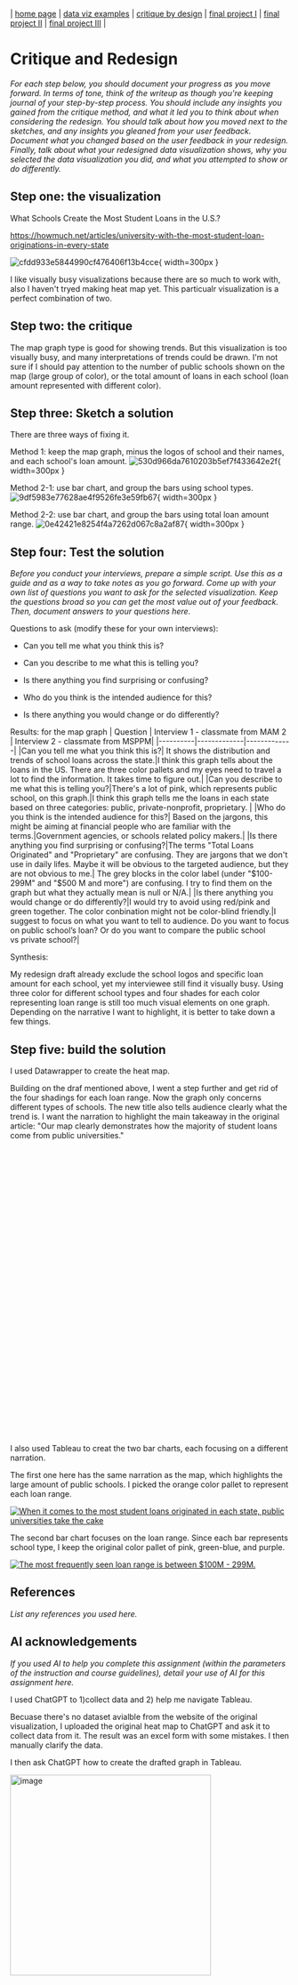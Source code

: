 | [home page](https://cmustudent.github.io/tswd-portfolio-templates/) | [data viz examples](dataviz-examples) | [critique by design](critique-by-design) | [final project I](final-project-part-one) | [final project II](final-project-part-two) | [final project III](final-project-part-three) |

# Critique and Redesign
_For each step below, you should document your progress as you move forward.  In terms of tone, think of the writeup as though you're keeping journal of your step-by-step process.   You should include any insights you gained from the critique method, and what it led you to think about when considering the redesign.  You should talk about how you moved next to the sketches, and any insights you gleaned from your user feedback.  Document what you changed based on the user feedback in your redesign.  Finally, talk about what your redesigned data visualization shows, why you selected the data visualization you did, and what you attempted to show or do differently._


## Step one: the visualization

What Schools Create the Most Student Loans in the U.S.?

https://howmuch.net/articles/university-with-the-most-student-loan-originations-in-every-state

![cfdd933e5844990cf476406f13b4cce](https://github.com/user-attachments/assets/55aa7cc7-8fa9-4e87-bb94-e954cd4be619){ width=300px }


I like visually busy visualizations because there are so much to work with, also I haven't tryed making heat map yet. This particualr visualization is a perfect combination of two.


## Step two: the critique

The map graph type is good for showing trends. But this visualization is too visually busy, and many interpretations of trends could be drawn. I'm not sure if I should pay attention to the number of public schools shown on the map (large group of color), or the total amount of loans in each school (loan amount represented with different color).


## Step three: Sketch a solution

There are three ways of fixing it.

Method 1: keep the map graph, minus the logos of school and their names, and each school's loan amount.
![530d966da7610203b5ef7f433642e2f](https://github.com/user-attachments/assets/2eb2951d-2c28-4588-895d-406b641bf959){ width=300px }


Method 2-1: use bar chart, and group the bars using school types.
![9df5983e77628ae4f9526fe3e59fb67](https://github.com/user-attachments/assets/ced59e45-1ca2-45e0-a29a-1f1b84276b63){ width=300px }


Method 2-2: use bar chart, and group the bars using total loan amount range.
![0e42421e8254f4a7262d067c8a2af87](https://github.com/user-attachments/assets/4e72755b-4c9b-4e6e-8bf0-d7a1d830e515){ width=300px }


## Step four: Test the solution

_Before you conduct your interviews, prepare a simple script.  Use this as a guide and as a way to take notes as you go forward. Come up with your own list of questions you want to ask for the selected visualization. Keep the questions broad so you can get the most value out of your feedback. Then, document answers to your questions here._

Questions to ask (modify these for your own interviews): 

- Can you tell me what you think this is?

- Can you describe to me what this is telling you?

- Is there anything you find surprising or confusing?

- Who do you think is the intended audience for this?

- Is there anything you would change or do differently?

Results: for the map graph
| Question | Interview 1 - classmate from MAM 2 | Interview 2 - classmate from MSPPM|
|----------|-------------|-------------|
|Can you tell me what you think this is?| It shows the distribution and trends of school loans across the state.|I think this graph tells about the loans in the US. There are three color pallets and my eyes need to travel a lot to find the information. It takes time to figure out.|
|Can you describe to me what this is telling you?|There's a lot of pink, which represents public school, on this graph.|I think this graph tells me the loans in each state based on three categories: public, private-nonprofit, proprietary. |
|Who do you think is the intended audience for this?| Based on the jargons, this might be aiming at financial people who are familiar with the terms.|Government agencies, or schools related policy makers.|
|Is there anything you find surprising or confusing?|The terms "Total Loans Originated" and "Proprietary" are confusing. They are jargons that we don't use in daily lifes. Maybe it will be obvious to the targeted audience, but they are not obvious to me.| The grey blocks in the color label (under "$100-299M" and "$500 M and more") are confusing. I try to find them on the graph but what they actually mean is null or N/A.|
|Is there anything you would change or do differently?|I would try to avoid using red/pink and green together. The color conbination might not be color-blind friendly.|I suggest to focus on what you want to tell to audience. Do you want to focus on public school’s loan? Or do you want to compare the public school vs private school?|


Synthesis: 

My redesign draft already exclude the school logos and specific loan amount for each school, yet my interviewee still find it visually busy. Using three color for different school types and four shades for each color representing loan range is still too much visual elements on one graph. Depending on the narrative I want to highlight, it is better to take down a few things.

## Step five: build the solution

I used Datawrapper to create the heat map.

Building on the draf mentioned above, I went a step further and get rid of the four shadings for each loan range. Now the graph only concerns different types of schools. The new title also tells audience clearly what the trend is. I want the narration to highlight the main takeaway in the original article: "Our map clearly demonstrates how the majority of student loans come from public universities."

<div style="min-height:518px" id="datawrapper-vis-iaKdq"><script type="text/javascript" defer src="https://datawrapper.dwcdn.net/iaKdq/embed.js" charset="utf-8" data-target="#datawrapper-vis-iaKdq"></script><noscript><img src="https://datawrapper.dwcdn.net/iaKdq/full.png" alt="" /></noscript></div>




I also used Tableau to creat the two bar charts, each focusing on a different narration.

The first one here has the same narration as the map, which highlights the large amount of public schools. I picked the orange color pallet to represent each loan range.

<div class='tableauPlaceholder' id='viz1739330308173' style='position: relative'><noscript><a href='#'><img alt='When it comes to the most student loans originated in each state, public universities take the cake ' src='https:&#47;&#47;public.tableau.com&#47;static&#47;images&#47;Sc&#47;Schoolloan-publicschools&#47;Sheet1&#47;1_rss.png' style='border: none' /></a></noscript><object class='tableauViz'  style='display:none;'><param name='host_url' value='https%3A%2F%2Fpublic.tableau.com%2F' /> <param name='embed_code_version' value='3' /> <param name='site_root' value='' /><param name='name' value='Schoolloan-publicschools&#47;Sheet1' /><param name='tabs' value='no' /><param name='toolbar' value='yes' /><param name='static_image' value='https:&#47;&#47;public.tableau.com&#47;static&#47;images&#47;Sc&#47;Schoolloan-publicschools&#47;Sheet1&#47;1.png' /> <param name='animate_transition' value='yes' /><param name='display_static_image' value='yes' /><param name='display_spinner' value='yes' /><param name='display_overlay' value='yes' /><param name='display_count' value='yes' /><param name='language' value='zh-CN' /><param name='filter' value='publish=yes' /></object></div>                
<script type='text/javascript'>                    
  var divElement = document.getElementById('viz1739330308173');                    
  var vizElement = divElement.getElementsByTagName('object')[0];                    vizElement.style.width='100%';vizElement.style.height=(divElement.offsetWidth*0.75)+'px';                    
  var scriptElement = document.createElement('script');                    
  scriptElement.src = 'https://public.tableau.com/javascripts/api/viz_v1.js';                    
  vizElement.parentNode.insertBefore(scriptElement, vizElement);                
</script>


The second bar chart focuses on the loan range. Since each bar represents school type, I keep the original color pallet of pink, green-blue, and purple.


<div class='tableauPlaceholder' id='viz1739330600699' style='position: relative'><noscript><a href='#'><img alt='The most frequently seen loan range is between $100M - 299M. ' src='https:&#47;&#47;public.tableau.com&#47;static&#47;images&#47;Sc&#47;Schoolloan-loanrange&#47;Sheet2&#47;1_rss.png' style='border: none' /></a></noscript><object class='tableauViz'  style='display:none;'><param name='host_url' value='https%3A%2F%2Fpublic.tableau.com%2F' /> <param name='embed_code_version' value='3' /> <param name='site_root' value='' /><param name='name' value='Schoolloan-loanrange&#47;Sheet2' /><param name='tabs' value='no' /><param name='toolbar' value='yes' /><param name='static_image' value='https:&#47;&#47;public.tableau.com&#47;static&#47;images&#47;Sc&#47;Schoolloan-loanrange&#47;Sheet2&#47;1.png' /> <param name='animate_transition' value='yes' /><param name='display_static_image' value='yes' /><param name='display_spinner' value='yes' /><param name='display_overlay' value='yes' /><param name='display_count' value='yes' /><param name='language' value='zh-CN' /><param name='filter' value='publish=yes' /></object></div>                
<script type='text/javascript'>                    
  var divElement = document.getElementById('viz1739330600699');                    
  var vizElement = divElement.getElementsByTagName('object')[0];                    vizElement.style.width='100%';vizElement.style.height=(divElement.offsetWidth*0.75)+'px';                    
  var scriptElement = document.createElement('script');                    
  scriptElement.src = 'https://public.tableau.com/javascripts/api/viz_v1.js';                    
  vizElement.parentNode.insertBefore(scriptElement, vizElement);                
</script>

## References
_List any references you used here._

## AI acknowledgements
_If you used AI to help you complete this assignment (within the parameters of the instruction and course guidelines), detail your use of AI for this assignment here._

I used ChatGPT to 1)collect data and 2) help me navigate Tableau.

Becuase there's no dataset avialble from the website of the original visualization, I uploaded the original heat map to ChatGPT and ask it to collect data from it. The result was an excel form with some mistakes. I then manually clarify the data.

I then ask ChatGPT how to create the drafted graph in Tableau.

<img width="361" alt="image" src="https://github.com/user-attachments/assets/78655a72-e374-4d66-8b42-8401a45071b7" />
